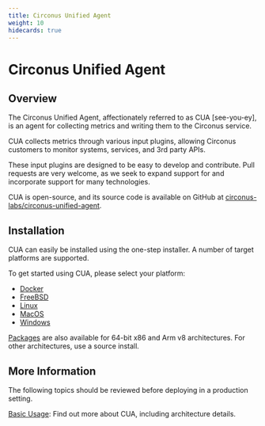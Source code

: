 ```yaml
---
title: Circonus Unified Agent
weight: 10
hidecards: true
---
```


# Circonus Unified Agent

## Overview

The Circonus Unified Agent, affectionately referred to as CUA [see-you-ey], is an agent for collecting metrics and writing them to the Circonus service.

CUA collects metrics through various input plugins, allowing Circonus customers to monitor systems, services, and 3rd party APIs.

These input plugins are designed to be easy to develop and contribute. Pull requests are very welcome, as we seek to expand support for and incorporate support for many technologies.

CUA is open-source, and its source code is available on GitHub at [circonus-labs/circonus-unified-agent](https://github.com/circonus-labs/circonus-unified-agent).

## Installation

CUA can easily be installed using the one-step installer. A number of target platforms are supported.

To get started using CUA, please select your platform:
- [Docker](/circonus/agents/circonus-unified-agent/basic_usage/docker/)
- [FreeBSD](/circonus/agents/circonus-unified-agent/basic_usage/freebsd/)
- [Linux](/circonus/agents/circonus-unified-agent/basic_usage/linux/)
- [MacOS](/circonus/agents/circonus-unified-agent/basic_usage/macos/)
- [Windows](/circonus/agents/circonus-unified-agent/basic_usage/windows/)

[Packages](https://www.github.com/circonus-labs/circonus-unified-agent/releases/latest) are also available for 64-bit x86 and Arm v8 architectures. For other architectures, use a source install.

## More Information

The following topics should be reviewed before deploying in a production setting.

[Basic Usage](/circonus/agents/circonus-unified-agent/basic_usage/): Find out more about CUA, including architecture details.

<!--
[Troubleshooting](/circonus/agents/circonus-unified-agent/troubleshooting/): Troubleshooting information for CUA.

[Guides](/circonus/agents/circonus-unified-agent/guides/): Step-by-step tutorials for using CUA.

[Security](/circonus/agents/circonus-unified-agent/security/): Information on the main security capabilities and features available to customers to ensure their environment is secure.
-->
